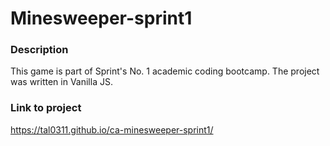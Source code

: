 # Minesweeper-sprint1  
### Description
This game is part of Sprint's No. 1 academic coding bootcamp.
The project was written in Vanilla JS.

### Link to project
https://tal0311.github.io/ca-minesweeper-sprint1/
